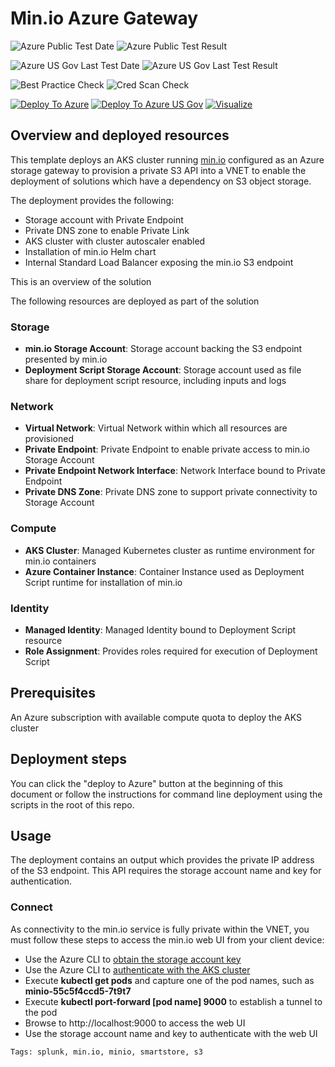 # Min.io Azure Gateway

![Azure Public Test Date](https://azurequickstartsservice.blob.core.windows.net/badges/minio-azure-gateway/PublicLastTestDate.svg)
![Azure Public Test Result](https://azurequickstartsservice.blob.core.windows.net/badges/minio-azure-gateway/PublicDeployment.svg)

![Azure US Gov Last Test Date](https://azurequickstartsservice.blob.core.windows.net/badges/minio-azure-gateway/FairfaxLastTestDate.svg)
![Azure US Gov Last Test Result](https://azurequickstartsservice.blob.core.windows.net/badges/minio-azure-gateway/FairfaxDeployment.svg)

![Best Practice Check](https://azurequickstartsservice.blob.core.windows.net/badges/minio-azure-gateway/BestPracticeResult.svg)
![Cred Scan Check](https://azurequickstartsservice.blob.core.windows.net/badges/minio-azure-gateway/CredScanResult.svg)

[![Deploy To Azure](https://raw.githubusercontent.com/fathym-it/azure-quickstart-templates/master/1-CONTRIBUTION-GUIDE/images/deploytoazure.svg?sanitize=true)](https://portal.azure.com/#create/Microsoft.Template/uri/https%3A%2F%2Fraw.githubusercontent.com%2Ffathym-it%2Fazure-quickstart-templates%2Fmaster%2Fminio-azure-gateway%2Fazuredeploy.json)
[![Deploy To Azure US Gov](https://raw.githubusercontent.com/fathym-it/azure-quickstart-templates/master/1-CONTRIBUTION-GUIDE/images/deploytoazuregov.svg?sanitize=true)](https://portal.azure.us/#create/Microsoft.Template/uri/https%3A%2F%2Fraw.githubusercontent.com%2Ffathym-it%2Fazure-quickstart-templates%2Fmaster%2Fminio-azure-gateway%2Fazuredeploy.json)
[![Visualize](https://raw.githubusercontent.com/fathym-it/azure-quickstart-templates/master/1-CONTRIBUTION-GUIDE/images/visualizebutton.svg?sanitize=true)](http://armviz.io/#/?load=https%3A%2F%2Fraw.githubusercontent.com%2Ffathym-it%2Fazure-quickstart-templates%2Fmaster%2Fminio-azure-gateway%2Fazuredeploy.json)


## Overview and deployed resources

This template deploys an AKS cluster running [min.io](https://min.io/) configured as an Azure storage gateway to provision a private S3 API into a VNET to enable the deployment of solutions which have a dependency on S3 object storage. 

The deployment provides the following:

+ Storage account with Private Endpoint
+ Private DNS zone to enable Private Link
+ AKS cluster with cluster autoscaler enabled
+ Installation of min.io Helm chart
+ Internal Standard Load Balancer exposing the min.io S3 endpoint

This is an overview of the solution

The following resources are deployed as part of the solution

### Storage

+ **min.io Storage Account**: Storage account backing the S3 endpoint presented by min.io
+ **Deployment Script Storage Account**: Storage account used as file share for deployment script resource, including inputs and logs

### Network

+ **Virtual Network**: Virtual Network within which all resources are provisioned
+ **Private Endpoint**: Private Endpoint to enable private access to min.io Storage Account
+ **Private Endpoint Network Interface**: Network Interface bound to Private Endpoint
+ **Private DNS Zone**: Private DNS zone to support private connectivity to Storage Account

### Compute

+ **AKS Cluster**: Managed Kubernetes cluster as runtime environment for min.io containers
+ **Azure Container Instance**: Container Instance used as Deployment Script runtime for installation of min.io

### Identity

+ **Managed Identity**: Managed Identity bound to Deployment Script resource
+ **Role Assignment**: Provides roles required for execution of Deployment Script

## Prerequisites

An Azure subscription with available compute quota to deploy the AKS cluster

## Deployment steps

You can click the "deploy to Azure" button at the beginning of this document or follow the instructions for command line deployment using the scripts in the root of this repo.


## Usage

The deployment contains an output which provides the private IP address of the S3 endpoint.  This API requires the storage account name and key for authentication.

### Connect

As connectivity to the min.io service is fully private within the VNET, you must follow these steps to access the min.io web UI from your client device:

+ Use the Azure CLI to [obtain the storage account key](https://docs.microsoft.com/en-us/cli/azure/storage/account/keys?view=azure-cli-latest#az_storage_account_keys_list)
+ Use the Azure CLI to [authenticate with the AKS cluster](https://docs.microsoft.com/en-us/cli/azure/aks?view=azure-cli-latest#az_aks_get_credentials)
+ Execute **kubectl get pods** and capture one of the pod names, such as **minio-55c5f4ccd5-7t9t7**
+ Execute **kubectl port-forward [pod name] 9000** to establish a tunnel to the pod
+ Browse to http://localhost:9000 to access the web UI
+ Use the storage account name and key to authenticate with the web UI

`Tags: splunk, min.io, minio, smartstore, s3`
